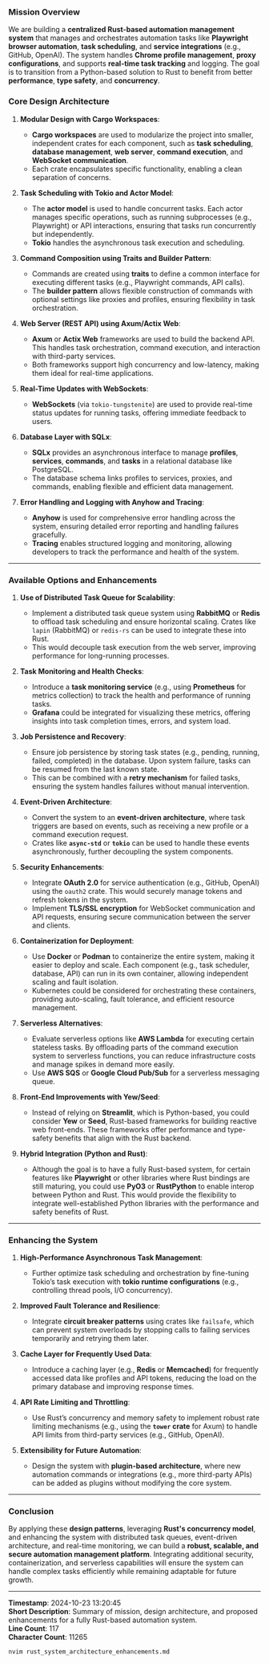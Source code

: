 ### **Mission Overview**

We are building a **centralized Rust-based automation management system** that manages and orchestrates automation tasks like **Playwright browser automation**, **task scheduling**, and **service integrations** (e.g., GitHub, OpenAI). The system handles **Chrome profile management**, **proxy configurations**, and supports **real-time task tracking** and logging. The goal is to transition from a Python-based solution to Rust to benefit from better **performance**, **type safety**, and **concurrency**.

### **Core Design Architecture**

1. **Modular Design with Cargo Workspaces**:
   - **Cargo workspaces** are used to modularize the project into smaller, independent crates for each component, such as **task scheduling**, **database management**, **web server**, **command execution**, and **WebSocket communication**.
   - Each crate encapsulates specific functionality, enabling a clean separation of concerns.

2. **Task Scheduling with Tokio and Actor Model**:
   - The **actor model** is used to handle concurrent tasks. Each actor manages specific operations, such as running subprocesses (e.g., Playwright) or API interactions, ensuring that tasks run concurrently but independently.
   - **Tokio** handles the asynchronous task execution and scheduling.

3. **Command Composition using Traits and Builder Pattern**:
   - Commands are created using **traits** to define a common interface for executing different tasks (e.g., Playwright commands, API calls).
   - The **builder pattern** allows flexible construction of commands with optional settings like proxies and profiles, ensuring flexibility in task orchestration.

4. **Web Server (REST API) using Axum/Actix Web**:
   - **Axum** or **Actix Web** frameworks are used to build the backend API. This handles task orchestration, command execution, and interaction with third-party services.
   - Both frameworks support high concurrency and low-latency, making them ideal for real-time applications.

5. **Real-Time Updates with WebSockets**:
   - **WebSockets** (via `tokio-tungstenite`) are used to provide real-time status updates for running tasks, offering immediate feedback to users.

6. **Database Layer with SQLx**:
   - **SQLx** provides an asynchronous interface to manage **profiles**, **services**, **commands**, and **tasks** in a relational database like PostgreSQL.
   - The database schema links profiles to services, proxies, and commands, enabling flexible and efficient data management.

7. **Error Handling and Logging with Anyhow and Tracing**:
   - **Anyhow** is used for comprehensive error handling across the system, ensuring detailed error reporting and handling failures gracefully.
   - **Tracing** enables structured logging and monitoring, allowing developers to track the performance and health of the system.

---

### **Available Options and Enhancements**

1. **Use of Distributed Task Queue for Scalability**:
   - Implement a distributed task queue system using **RabbitMQ** or **Redis** to offload task scheduling and ensure horizontal scaling. Crates like `lapin` (RabbitMQ) or `redis-rs` can be used to integrate these into Rust.
   - This would decouple task execution from the web server, improving performance for long-running processes.

2. **Task Monitoring and Health Checks**:
   - Introduce a **task monitoring service** (e.g., using **Prometheus** for metrics collection) to track the health and performance of running tasks.
   - **Grafana** could be integrated for visualizing these metrics, offering insights into task completion times, errors, and system load.

3. **Job Persistence and Recovery**:
   - Ensure job persistence by storing task states (e.g., pending, running, failed, completed) in the database. Upon system failure, tasks can be resumed from the last known state.
   - This can be combined with a **retry mechanism** for failed tasks, ensuring the system handles failures without manual intervention.

4. **Event-Driven Architecture**:
   - Convert the system to an **event-driven architecture**, where task triggers are based on events, such as receiving a new profile or a command execution request.
   - Crates like **`async-std`** or **`tokio`** can be used to handle these events asynchronously, further decoupling the system components.

5. **Security Enhancements**:
   - Integrate **OAuth 2.0** for service authentication (e.g., GitHub, OpenAI) using the `oauth2` crate. This would securely manage tokens and refresh tokens in the system.
   - Implement **TLS/SSL encryption** for WebSocket communication and API requests, ensuring secure communication between the server and clients.

6. **Containerization for Deployment**:
   - Use **Docker** or **Podman** to containerize the entire system, making it easier to deploy and scale. Each component (e.g., task scheduler, database, API) can run in its own container, allowing independent scaling and fault isolation.
   - Kubernetes could be considered for orchestrating these containers, providing auto-scaling, fault tolerance, and efficient resource management.

7. **Serverless Alternatives**:
   - Evaluate serverless options like **AWS Lambda** for executing certain stateless tasks. By offloading parts of the command execution system to serverless functions, you can reduce infrastructure costs and manage spikes in demand more easily.
   - Use **AWS SQS** or **Google Cloud Pub/Sub** for a serverless messaging queue.

8. **Front-End Improvements with Yew/Seed**:
   - Instead of relying on **Streamlit**, which is Python-based, you could consider **Yew** or **Seed**, Rust-based frameworks for building reactive web front-ends. These frameworks offer performance and type-safety benefits that align with the Rust backend.

9. **Hybrid Integration (Python and Rust)**:
   - Although the goal is to have a fully Rust-based system, for certain features like **Playwright** or other libraries where Rust bindings are still maturing, you could use **PyO3** or **RustPython** to enable interop between Python and Rust. This would provide the flexibility to integrate well-established Python libraries with the performance and safety benefits of Rust.

---

### **Enhancing the System**

1. **High-Performance Asynchronous Task Management**:
   - Further optimize task scheduling and orchestration by fine-tuning Tokio’s task execution with **tokio runtime configurations** (e.g., controlling thread pools, I/O concurrency).

2. **Improved Fault Tolerance and Resilience**:
   - Integrate **circuit breaker patterns** using crates like `failsafe`, which can prevent system overloads by stopping calls to failing services temporarily and retrying them later.

3. **Cache Layer for Frequently Used Data**:
   - Introduce a caching layer (e.g., **Redis** or **Memcached**) for frequently accessed data like profiles and API tokens, reducing the load on the primary database and improving response times.

4. **API Rate Limiting and Throttling**:
   - Use Rust’s concurrency and memory safety to implement robust rate limiting mechanisms (e.g., using the **`tower` crate** for Axum) to handle API limits from third-party services (e.g., GitHub, OpenAI).

5. **Extensibility for Future Automation**:
   - Design the system with **plugin-based architecture**, where new automation commands or integrations (e.g., more third-party APIs) can be added as plugins without modifying the core system.

---

### **Conclusion**

By applying these **design patterns**, leveraging **Rust's concurrency model**, and enhancing the system with distributed task queues, event-driven architecture, and real-time monitoring, we can build a **robust, scalable, and secure automation management platform**. Integrating additional security, containerization, and serverless capabilities will ensure the system can handle complex tasks efficiently while remaining adaptable for future growth.

---

**Timestamp**: 2024-10-23 13:20:45  
**Short Description**: Summary of mission, design architecture, and proposed enhancements for a fully Rust-based automation system.  
**Line Count**: 117  
**Character Count**: 11265  

```bash
nvim rust_system_architecture_enhancements.md
```
